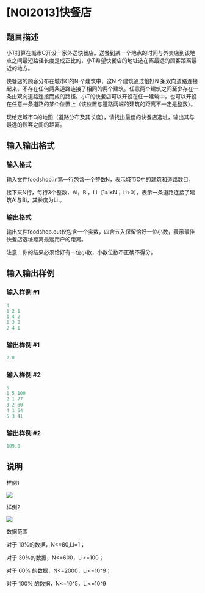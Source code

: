 # [NOI2013]快餐店

## 题目描述

小T打算在城市C开设一家外送快餐店。送餐到某一个地点的时间与外卖店到该地点之间最短路径长度是成正比的，小T希望快餐店的地址选在离最远的顾客距离最近的地方。

快餐店的顾客分布在城市C的N 个建筑中，这N 个建筑通过恰好N 条双向道路连接起来，不存在任何两条道路连接了相同的两个建筑。任意两个建筑之间至少存在一条由双向道路连接而成的路径。小T的快餐店可以开设在任一建筑中，也可以开设在任意一条道路的某个位置上（该位置与道路两端的建筑的距离不一定是整数）。

现给定城市C的地图（道路分布及其长度），请找出最佳的快餐店选址，输出其与最远的顾客之间的距离。

## 输入输出格式

### 输入格式

输入文件foodshop.in第一行包含一个整数N，表示城市C中的建筑和道路数目。

接下来N行，每行3个整数，Ai，Bi，Li（1≤i≤N；Li>0），表示一条道路连接了建筑Ai与Bi，其长度为Li 。

### 输出格式

输出文件foodshop.out仅包含一个实数，四舍五入保留恰好一位小数，表示最佳快餐店选址距离最远用户的距离。

注意：你的结果必须恰好有一位小数，小数位数不正确不得分。

## 输入输出样例

### 输入样例 #1

```cpp
4 
1 2 1 
1 4 2 
1 3 2 
2 4 1

```
### 输出样例 #1

```cpp
2.0 
```


### 输入样例 #2

```cpp
5
1 5 100
2 1 77
3 2 80
4 1 64
5 3 41
```


### 输出样例 #2

```cpp
109.0
```


## 说明

样例1

![](https://cdn.luogu.com.cn/upload/pic/202.png)

样例2

![](https://cdn.luogu.com.cn/upload/pic/203.png)

数据范围

对于 10%的数据，N<=80,Li=1；

对于 30%的数据，N<=600，Li<=100；

对于 60% 的数据，N<=2000，Li<=10^9；

对于 100% 的数据，N<=10^5，Li<=10^9

